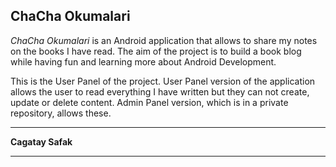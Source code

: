 ## ChaCha Okumalari
*ChaCha Okumalari* is an Android application that allows to share my notes on the books I have read. The aim of the project is to build a book blog while having fun and learning more about Android Development. 

This is the User Panel of the project. User Panel version of the application allows the user to read everything I have written but they can not create, update or delete content. Admin Panel version, which is in a private repository, allows these.

****
**Cagatay Safak**
****
